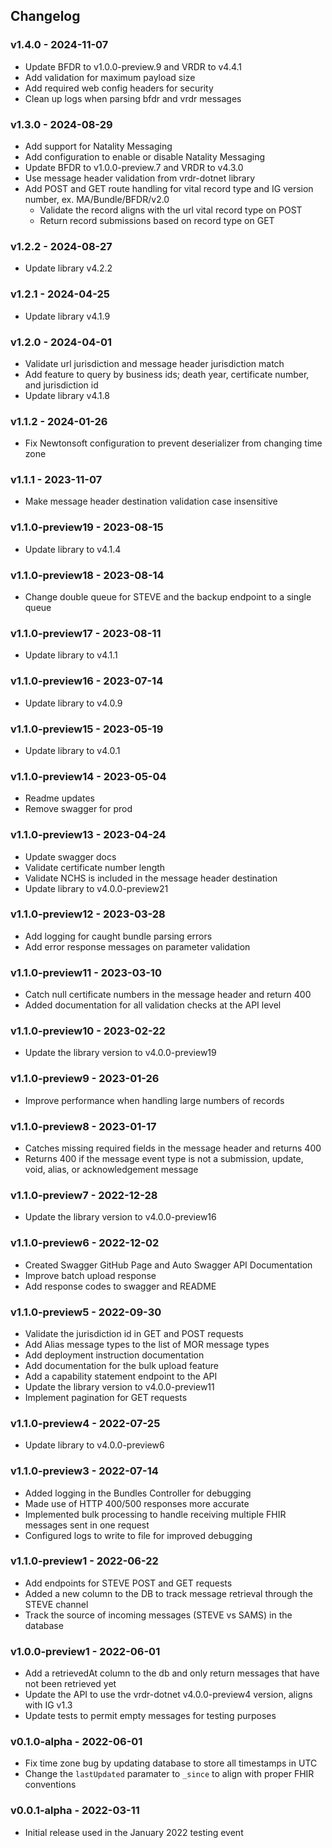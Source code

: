 ## Changelog

### v1.4.0 - 2024-11-07
* Update BFDR to v1.0.0-preview.9 and VRDR to v4.4.1
* Add validation for maximum payload size
* Add required web config headers for security 
* Clean up logs when parsing bfdr and vrdr messages

### v1.3.0 - 2024-08-29
* Add support for Natality Messaging
* Add configuration to enable or disable Natality Messaging
* Update BFDR to v1.0.0-preview.7 and VRDR to v4.3.0
* Use message header validation from vrdr-dotnet library
* Add POST and GET route handling for vital record type and IG version number, ex. MA/Bundle/BFDR/v2.0
  * Validate the record aligns with the url vital record type on POST
  * Return record submissions based on record type on GET

### v1.2.2 - 2024-08-27
* Update library v4.2.2

### v1.2.1 - 2024-04-25
* Update library v4.1.9

### v1.2.0 - 2024-04-01
* Validate url jurisdiction and message header jurisdiction match
* Add feature to query by business ids; death year, certificate number, and jurisdiction id
* Update library v4.1.8

### v1.1.2 - 2024-01-26
* Fix Newtonsoft configuration to prevent deserializer from changing time zone

### v1.1.1 - 2023-11-07
* Make message header destination validation case insensitive

### v1.1.0-preview19 - 2023-08-15
* Update library to v4.1.4

### v1.1.0-preview18 - 2023-08-14
* Change double queue for STEVE and the backup endpoint to a single queue

### v1.1.0-preview17 - 2023-08-11
* Update library to v4.1.1

### v1.1.0-preview16 - 2023-07-14
* Update library to v4.0.9

### v1.1.0-preview15 - 2023-05-19
* Update library to v4.0.1

### v1.1.0-preview14 - 2023-05-04
* Readme updates
* Remove swagger for prod

### v1.1.0-preview13 - 2023-04-24
* Update swagger docs
* Validate certificate number length
* Validate NCHS is included in the message header destination
* Update library to v4.0.0-preview21

### v1.1.0-preview12 - 2023-03-28
* Add logging for caught bundle parsing errors
* Add error response messages on parameter validation

### v1.1.0-preview11 - 2023-03-10
* Catch null certificate numbers in the message header and return 400
* Added documentation for all validation checks at the API level

### v1.1.0-preview10 - 2023-02-22
* Update the library version to v4.0.0-preview19

### v1.1.0-preview9 - 2023-01-26
* Improve performance when handling large numbers of records

### v1.1.0-preview8 - 2023-01-17
* Catches missing required fields in the message header and returns 400
* Returns 400 if the message event type is not a submission, update, void, alias, or acknowledgement message 

### v1.1.0-preview7 - 2022-12-28
* Update the library version to v4.0.0-preview16

### v1.1.0-preview6 - 2022-12-02
* Created Swagger GitHub Page and Auto Swagger API Documentation
* Improve batch upload response
* Add response codes to swagger and README

### v1.1.0-preview5 - 2022-09-30
* Validate the jurisdiction id in GET and POST requests
* Add Alias message types to the list of MOR message types
* Add deployment instruction documentation
* Add documentation for the bulk upload feature
* Add a capability statement endpoint to the API
* Update the library version to v4.0.0-preview11
* Implement pagination for GET requests

### v1.1.0-preview4 - 2022-07-25
* Update library to v4.0.0-preview6 

### v1.1.0-preview3 - 2022-07-14
* Added logging in the Bundles Controller for debugging
* Made use of HTTP 400/500 responses more accurate
* Implemented bulk processing to handle receiving multiple FHIR messages sent in one request
* Configured logs to write to file for improved debugging

### v1.1.0-preview1 - 2022-06-22
* Add endpoints for STEVE POST and GET requests
* Added a new column to the DB to track message retrieval through the STEVE channel
* Track the source of incoming messages (STEVE vs SAMS) in the database

### v1.0.0-preview1 - 2022-06-01
* Add a retrievedAt column to the db and only return messages that have not been retrieved yet
* Update the API to use the vrdr-dotnet v4.0.0-preview4 version, aligns with IG v1.3 
* Update tests to permit empty messages for testing purposes

### v0.1.0-alpha - 2022-06-01
* Fix time zone bug by updating database to store all timestamps in UTC 
* Change the `lastUpdated` paramater to `_since` to align with proper FHIR conventions

### v0.0.1-alpha - 2022-03-11

* Initial release used in the January 2022 testing event
